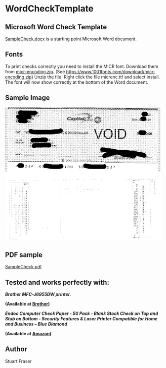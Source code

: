 # WordCheckTemplate
## Microsoft Word Check Template


[SampleCheck.docx](/SampleCheck.docx) is a starting point Microsoft Word document.


## Fonts

To print checks correctly you need to install the MICR font. Download them from [micr-encoding.zip](/DigitalGraphicLabs/micr-encoding.zip). (See https://www.1001fonts.com/download/micr-encoding.zip) Unzip the file. Right click the file micrenc.ttf and select install. The font will now show correctly at the bottom of the Word document.


## Sample Image

![SampleCheck.png](SampleCheck.png)


## PDF sample

[SampleCheck.pdf](/SampleCheck.pdf)


## Tested and works perfectly with:

***Brother MFC-J6955DW printer.***

**(Available at [Brother](https://www.brother-usa.com/products/mfcj6955dw))**

***Endoc Computer Check Paper - 50 Pack - Blank Stock Check on Top and Stub on Bottom - Security Features & Laser Printer Compatible for Home and Business – Blue Diamond***

**(Available at [Amazon](https://www.amazon.com/dp/B084BXRVZT?psc=1&ref=ppx_yo2ov_dt_b_product_details))**


## Author
Stuart Fraser
